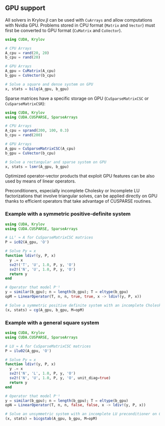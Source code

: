 ## GPU support

All solvers in Krylov.jl can be used with `CuArrays` and allow computations with Nvidia GPU. Problems stored in CPU format (`Matrix` and `Vector`) must first be converted to GPU format (`CuMatrix` and `CuVector`).

```julia
using CUDA, Krylov

# CPU Arrays
A_cpu = rand(20, 20)
b_cpu = rand(20)

# GPU Arrays
A_gpu = CuMatrix(A_cpu)
b_gpu = CuVector(b_cpu)

# Solve a square and dense system on GPU
x, stats = bilq(A_gpu, b_gpu)
```

Sparse matrices have a specific storage on GPU (`CuSparseMatrixCSC` or `CuSparseMatrixCSR`):

```julia
using CUDA, Krylov
using CUDA.CUSPARSE, SparseArrays

# CPU Arrays
A_cpu = sprand(200, 100, 0.3)
b_cpu = rand(200)

# GPU Arrays
A_gpu = CuSparseMatrixCSC(A_cpu)
b_gpu = CuVector(b_cpu)

# Solve a rectangular and sparse system on GPU
x, stats = lsmr(A_gpu, b_gpu)
```

Optimized operator-vector products that exploit GPU features can be also used by means of linear operators.

Preconditioners, especially incomplete Cholesky or Incomplete LU factorizations that involve triangular solves,
can be applied directly on GPU thanks to efficient operators that take advantage of CUSPARSE routines.

### Example with a symmetric positive-definite system

```julia
using CUDA, Krylov
using CUDA.CUSPARSE, SparseArrays

# LLᵀ ≈ A for CuSparseMatrixCSC matrices
P = ic02(A_gpu, 'O')

# Solve Py = x
function ldiv!(y, P, x)
  y .= x
  sv2!('T', 'U', 1.0, P, y, 'O')
  sv2!('N', 'U', 1.0, P, y, 'O')
  return y
end

# Operator that model P⁻¹
y = similar(b_gpu); n = length(b_gpu); T = eltype(b_gpu)
opM = LinearOperator(T, n, n, true, true, x -> ldiv!(y, P, x))

# Solve a symmetric positive definite system with an incomplete Cholesky preconditioner on GPU
(x, stats) = cg(A_gpu, b_gpu, M=opM)
```

### Example with a general square system

```julia
using CUDA, Krylov
using CUDA.CUSPARSE, SparseArrays

# LU ≈ A for CuSparseMatrixCSC matrices
P = ilu02(A_gpu, 'O')

# Solve Py = x
function ldiv!(y, P, x)
  y .= x
  sv2!('N', 'L', 1.0, P, y, 'O')
  sv2!('N', 'U', 1.0, P, y, 'O', unit_diag=true)
  return y
end

# Operator that model P⁻¹
y = similar(b_gpu); n = length(b_gpu); T = eltype(b_gpu)
opN = LinearOperator(T, n, n, false, false, x -> ldiv!(y, P, x))

# Solve an unsymmetric system with an incomplete LU preconditioner on GPU
(x, stats) = bicgstab(A_gpu, b_gpu, M=opM)
```
